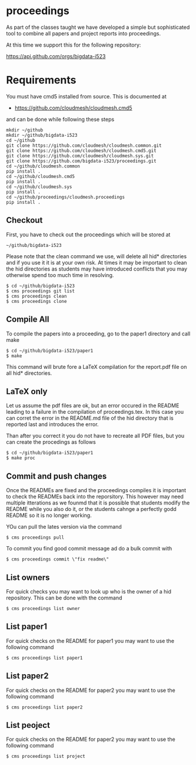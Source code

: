 # proceedings

As part of the classes taught we have developed a simple but
sophisticated tool to combine all papers and project reports into
proceedings. 

At this time we support this for the following repository:

https://api.github.com/orgs/bigdata-i523

# Requirements

You must have cmd5 installed from source. This is documented at

* https://github.com/cloudmesh/cloudmesh.cmd5

and can be done while following these steps

    mkdir ~/github
    mkdir ~/github/bigdata-i523
    cd ~/github
    git clone https://github.com/cloudmesh/cloudmesh.common.git
    git clone https://github.com/cloudmesh/cloudmesh.cmd5.git
    git clone https://github.com/cloudmesh/cloudmesh.sys.git
    git clone https://github.com/bigdata-i523/proceedings.git
    cd ~/github/cloudmesh.common
    pip install .
    cd ~/github/cloudmesh.cmd5
    pip install .
    cd ~/github/cloudmesh.sys
    pip install .
    cd ~/github/proceedings/cloudmesh.proceedings
    pip install .


## Checkout

First, you have to check out the proceedings which will be stored at

    ~/github/bigdata-i523

Please note that the clean command we use, will delete all hid*
directories and if you use it it is at your own risk. At times it may
be important to clean the hid directories as students may have
introduced conflicts that you may otherwise spend too much time in
resolving.

    $ cd ~/github/bigdata-i523
    $ cms proceedings git list
    $ cms proceedings clean
    $ cms proceedings clone

## Compile All

To compile the papers into a proceeding, go to the paper1 directory
and call make


    $ cd ~/github/bigdata-i523/paper1
    $ make

This command will brute fore a LaTeX compilation for the report.pdf
file on all hid* directories.

## LaTeX only 

Let us assume the pdf files are ok, but an error occured in the README
leading to a failure in the compilation of proceedings.tex. In this
case you can corret the error in the README.md file of the hid
directory that is reported last and introduces the error.

Than after you correct it you do not have to recreate all PDF files,
but you can create the procedings as follows

    $ cd ~/github/bigdata-i523/paper1 
    $ make proc
    
## Commit and push changes

Once the READMEs are fixed and the proceedings compiles it is
important to check the READMEs back into the reporsitory. This however
may need multiple itterations as we founmd that it is possible that
students modify the README while you also do it, or the students
cahnge a perfectly godd README so it is no longer working.

YOu can pull the lates version via the command

    $ cms proceedings pull

To commit you find good commit message ad do a bulk commit with

    $ cms proceedings commit \"fix readme\"

## List owners

For quick checks you may want to look up who is the owner of a hid
repository. This can be done with the command

    $ cms proceedings list owner

## List paper1

For quick checks on the README for paper1 you may want to use the
following command

    $ cms proceedings list paper1

## List paper2

For quick checks on the README for paper2 you may want to use the
following command

    $ cms proceedings list paper2

## List peoject

For quick checks on the README for paper2 you may want to use the
following command

    $ cms proceedings list project



